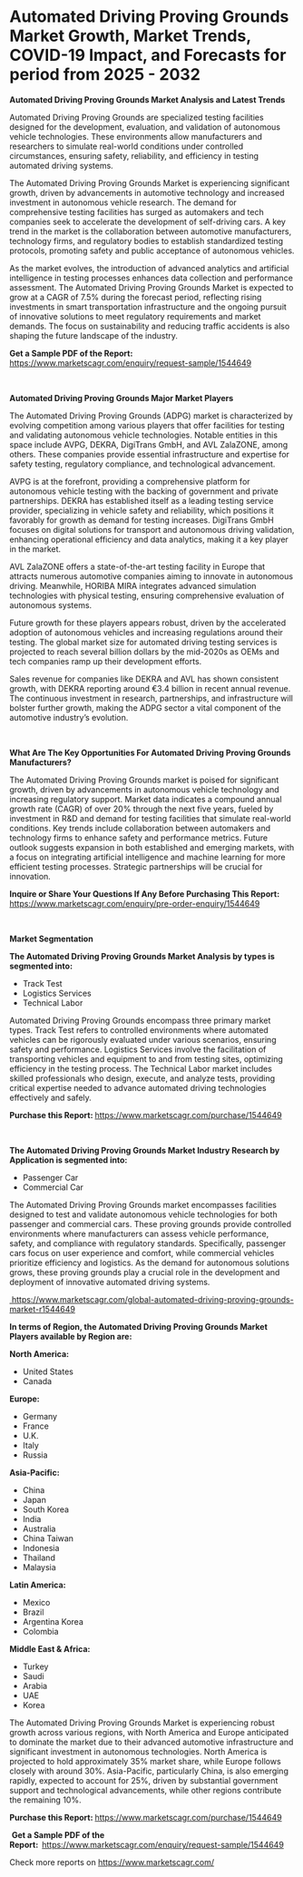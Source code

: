 <p><h1>Automated Driving Proving Grounds Market Growth, Market Trends, COVID-19 Impact, and Forecasts for period from 2025 - 2032</h1></p><p><strong>Automated Driving Proving Grounds Market Analysis and Latest Trends</strong></p>
<p><p>Automated Driving Proving Grounds are specialized testing facilities designed for the development, evaluation, and validation of autonomous vehicle technologies. These environments allow manufacturers and researchers to simulate real-world conditions under controlled circumstances, ensuring safety, reliability, and efficiency in testing automated driving systems.</p><p>The Automated Driving Proving Grounds Market is experiencing significant growth, driven by advancements in automotive technology and increased investment in autonomous vehicle research. The demand for comprehensive testing facilities has surged as automakers and tech companies seek to accelerate the development of self-driving cars. A key trend in the market is the collaboration between automotive manufacturers, technology firms, and regulatory bodies to establish standardized testing protocols, promoting safety and public acceptance of autonomous vehicles.</p><p>As the market evolves, the introduction of advanced analytics and artificial intelligence in testing processes enhances data collection and performance assessment. The Automated Driving Proving Grounds Market is expected to grow at a CAGR of 7.5% during the forecast period, reflecting rising investments in smart transportation infrastructure and the ongoing pursuit of innovative solutions to meet regulatory requirements and market demands. The focus on sustainability and reducing traffic accidents is also shaping the future landscape of the industry.</p></p>
<p><strong>Get a Sample PDF of the Report:&nbsp;</strong> <a href="https://www.marketscagr.com/enquiry/request-sample/1544649?utm_campaign=2393&utm_medium=2&utm_source=Github&utm_content=ia&utm_term=11032025&utm_id=automated-driving-proving-grounds">https://www.marketscagr.com/enquiry/request-sample/1544649</a></p>
<p>&nbsp;</p>
<p><strong>Automated Driving Proving Grounds Major Market Players</strong></p>
<p><p>The Automated Driving Proving Grounds (ADPG) market is characterized by evolving competition among various players that offer facilities for testing and validating autonomous vehicle technologies. Notable entities in this space include AVPG, DEKRA, DigiTrans GmbH, and AVL ZalaZONE, among others. These companies provide essential infrastructure and expertise for safety testing, regulatory compliance, and technological advancement.</p><p>AVPG is at the forefront, providing a comprehensive platform for autonomous vehicle testing with the backing of government and private partnerships. DEKRA has established itself as a leading testing service provider, specializing in vehicle safety and reliability, which positions it favorably for growth as demand for testing increases. DigiTrans GmbH focuses on digital solutions for transport and autonomous driving validation, enhancing operational efficiency and data analytics, making it a key player in the market.</p><p>AVL ZalaZONE offers a state-of-the-art testing facility in Europe that attracts numerous automotive companies aiming to innovate in autonomous driving. Meanwhile, HORIBA MIRA integrates advanced simulation technologies with physical testing, ensuring comprehensive evaluation of autonomous systems.</p><p>Future growth for these players appears robust, driven by the accelerated adoption of autonomous vehicles and increasing regulations around their testing. The global market size for automated driving testing services is projected to reach several billion dollars by the mid-2020s as OEMs and tech companies ramp up their development efforts.</p><p>Sales revenue for companies like DEKRA and AVL has shown consistent growth, with DEKRA reporting around €3.4 billion in recent annual revenue. The continuous investment in research, partnerships, and infrastructure will bolster further growth, making the ADPG sector a vital component of the automotive industry’s evolution.</p></p>
<p>&nbsp;</p>
<p><strong>What Are The Key Opportunities For Automated Driving Proving Grounds Manufacturers?</strong></p>
<p><p>The Automated Driving Proving Grounds market is poised for significant growth, driven by advancements in autonomous vehicle technology and increasing regulatory support. Market data indicates a compound annual growth rate (CAGR) of over 20% through the next five years, fueled by investment in R&D and demand for testing facilities that simulate real-world conditions. Key trends include collaboration between automakers and technology firms to enhance safety and performance metrics. Future outlook suggests expansion in both established and emerging markets, with a focus on integrating artificial intelligence and machine learning for more efficient testing processes. Strategic partnerships will be crucial for innovation.</p></p>
<p><strong>Inquire or Share Your Questions If Any Before Purchasing This Report:</strong> <a href="https://www.marketscagr.com/enquiry/pre-order-enquiry/1544649?utm_campaign=2393&utm_medium=2&utm_source=Github&utm_content=ia&utm_term=11032025&utm_id=automated-driving-proving-grounds">https://www.marketscagr.com/enquiry/pre-order-enquiry/1544649</a></p>
<p>&nbsp;</p>
<p><strong>Market Segmentation</strong></p>
<p><strong>The Automated Driving Proving Grounds Market Analysis by types is segmented into:</strong></p>
<p><ul><li>Track Test</li><li>Logistics Services</li><li>Technical Labor</li></ul></p>
<p><p>Automated Driving Proving Grounds encompass three primary market types. Track Test refers to controlled environments where automated vehicles can be rigorously evaluated under various scenarios, ensuring safety and performance. Logistics Services involve the facilitation of transporting vehicles and equipment to and from testing sites, optimizing efficiency in the testing process. The Technical Labor market includes skilled professionals who design, execute, and analyze tests, providing critical expertise needed to advance automated driving technologies effectively and safely.</p></p>
<p><strong>Purchase this Report:&nbsp;</strong><a href="https://www.marketscagr.com/purchase/1544649?utm_campaign=2393&utm_medium=2&utm_source=Github&utm_content=ia&utm_term=11032025&utm_id=automated-driving-proving-grounds">https://www.marketscagr.com/purchase/1544649</a></p>
<p>&nbsp;</p>
<p><strong>The Automated Driving Proving Grounds Market Industry Research by Application is segmented into:</strong></p>
<p><ul><li>Passenger Car</li><li>Commercial Car</li></ul></p>
<p><p>The Automated Driving Proving Grounds market encompasses facilities designed to test and validate autonomous vehicle technologies for both passenger and commercial cars. These proving grounds provide controlled environments where manufacturers can assess vehicle performance, safety, and compliance with regulatory standards. Specifically, passenger cars focus on user experience and comfort, while commercial vehicles prioritize efficiency and logistics. As the demand for autonomous solutions grows, these proving grounds play a crucial role in the development and deployment of innovative automated driving systems.</p></p>
<p><a href="https://www.marketscagr.com/global-automated-driving-proving-grounds-market-r1544649?utm_campaign=2393&utm_medium=2&utm_source=Github&utm_content=ia&utm_term=11032025&utm_id=automated-driving-proving-grounds">&nbsp;https://www.marketscagr.com/global-automated-driving-proving-grounds-market-r1544649</a></p>
<p><strong>In terms of Region, the Automated Driving Proving Grounds Market Players available by Region are:</strong></p>
<p>
    <p> <strong> North America: </strong>
        <ul>
            <li>United States</li>
            <li>Canada</li>
        </ul>
        </p> 
    <p> <strong> Europe: </strong>
        <ul>
            <li>Germany</li>
            <li>France</li>
            <li>U.K.</li>
            <li>Italy</li>
            <li>Russia</li>
        </ul>
        </p> 
    <p> <strong> Asia-Pacific: </strong>
        <ul>
            <li>China</li>
            <li>Japan</li>
            <li>South Korea</li>
            <li>India</li>
            <li>Australia</li>
            <li>China Taiwan</li>
            <li>Indonesia</li>
            <li>Thailand</li>
            <li>Malaysia</li>
        </ul>
        </p> 
    <p> <strong> Latin America: </strong>
        <ul>
            <li>Mexico</li>
            <li>Brazil</li>
            <li>Argentina Korea</li>
            <li>Colombia</li>
        </ul>
        </p> 
    <p> <strong> Middle East & Africa: </strong>
        <ul>
            <li>Turkey</li>
            <li>Saudi</li>
            <li>Arabia</li>
            <li>UAE</li>
            <li>Korea</li>
        </ul>
    </p>
    </p>
<p><p>The Automated Driving Proving Grounds Market is experiencing robust growth across various regions, with North America and Europe anticipated to dominate the market due to their advanced automotive infrastructure and significant investment in autonomous technologies. North America is projected to hold approximately 35% market share, while Europe follows closely with around 30%. Asia-Pacific, particularly China, is also emerging rapidly, expected to account for 25%, driven by substantial government support and technological advancements, while other regions contribute the remaining 10%.</p></p>
<p><strong>Purchase this Report: </strong><a href="https://www.marketscagr.com/purchase/1544649?utm_campaign=2393&utm_medium=2&utm_source=Github&utm_content=ia&utm_term=11032025&utm_id=automated-driving-proving-grounds">https://www.marketscagr.com/purchase/1544649</a></p>
<p>&nbsp;<strong>Get a Sample PDF of the Report:&nbsp;&nbsp;</strong><a href="https://www.marketscagr.com/enquiry/request-sample/1544649?utm_campaign=2393&utm_medium=2&utm_source=Github&utm_content=ia&utm_term=11032025&utm_id=automated-driving-proving-grounds">https://www.marketscagr.com/enquiry/request-sample/1544649</a></p>
<p><strong></strong></p>
<p>Check more reports on <a href="https://www.marketscagr.com/?utm_campaign=2393&utm_medium=2&utm_source=Github&utm_content=ia&utm_term=11032025&utm_id=automated-driving-proving-grounds">https://www.marketscagr.com/</a></p>